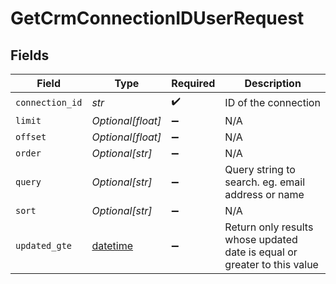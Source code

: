 # GetCrmConnectionIDUserRequest


## Fields

| Field                                                                        | Type                                                                         | Required                                                                     | Description                                                                  |
| ---------------------------------------------------------------------------- | ---------------------------------------------------------------------------- | ---------------------------------------------------------------------------- | ---------------------------------------------------------------------------- |
| `connection_id`                                                              | *str*                                                                        | :heavy_check_mark:                                                           | ID of the connection                                                         |
| `limit`                                                                      | *Optional[float]*                                                            | :heavy_minus_sign:                                                           | N/A                                                                          |
| `offset`                                                                     | *Optional[float]*                                                            | :heavy_minus_sign:                                                           | N/A                                                                          |
| `order`                                                                      | *Optional[str]*                                                              | :heavy_minus_sign:                                                           | N/A                                                                          |
| `query`                                                                      | *Optional[str]*                                                              | :heavy_minus_sign:                                                           | Query string to search. eg. email address or name                            |
| `sort`                                                                       | *Optional[str]*                                                              | :heavy_minus_sign:                                                           | N/A                                                                          |
| `updated_gte`                                                                | [datetime](https://docs.python.org/3/library/datetime.html#datetime-objects) | :heavy_minus_sign:                                                           | Return only results whose updated date is equal or greater to this value     |